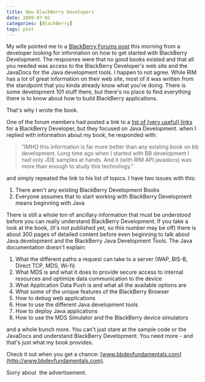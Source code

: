 ```yaml
---
title: New BlackBerry Developers
date: 2009-07-01
categories: [BlackBerry]
tags: post
---
```


My wife pointed me to a [BlackBerry Forums post](http://supportforums.blackberry.com/rim/board/message?board.id=java_dev&thread.id=36729) this morning from a developer looking for information on how to get started with BlackBerry Development. The resposnes were that no good books existed and that all you needed was access to the BlackBerry Developer's web site and the JavaDocs for the Java development tools. I happen to not agree. While RIM has a lot of great information on their web site, most of it was written from the standpoint that you kinda already know what you're doing. There is some development 101 stuff there, but there's no place to find everything there is to know about how to build BlackBerry applications.

That's why I wrote the book.

One of the forum members had posted a link to a [list of (very useful) links](http://supportforums.blackberry.com/rim/board/message?board.id=java_dev&thread.id=13264&jump=true) for a BlackBerry Developer, but they focused on Java Development. when I replied with information about my book, he responded with:

> "IMHO this information is far more better than any existing book on bb development. Long time ago when I started with BB development I had only JDE samples at hands. And it (with RIM API javadocs) was more than enough to study this technology."

and simply repeated the link to his list of topics. I have two issues with this:

1.  There aren't any existing BlackBerry Development Books
2.  Everyone assumes that to start working with BlackBerry Development means beginning with Java

There is still a whole ton of ancillary information that must be understood before you can really understand BlackBerry Development. If you take a look at the book, (it's not published yet, so this number may be off) there is about 300 pages of detailed content before even beginning to talk about Java development and the BlackBerry Java Development Tools. The Java documentation doesn't explain: 

1.  What the different paths a request can take to a server (WAP, BIS-B, Direct TCP, MDS, Wi-fi)
2.  What MDS is and what it does to provide secure access to internal resources and optimize data communication to the device
3.  What Application Data Push is and what all the available options are
4.  What some of the unique features of the BlackBerry Browser
5.  How to debug web applications
6.  How to use the different Java development tools
7.  How to deploy Java applications
8.  How to use the MDS Simulator and the BlackBerry device simulators

and a whole bunch more. You can't just stare at the sample code or the JavaDocs and understand BlackBerry Development. You need more - and that's just what my book provides.

Check it out when you get a chance: [www.bbdevfundamentals.com](http://www.bbdevfundamentals.com).

Sorry about  the advertisement.